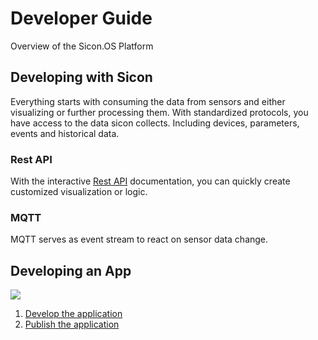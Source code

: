 # Developer Guide

Overview of the Sicon.OS Platform

## Developing with Sicon

Everything starts with consuming the data from sensors and either visualizing or further processing them.
With standardized protocols, you have access to the data sicon collects. Including devices, parameters, events and historical data.

### Rest API

With the interactive [Rest API](./restapi.md) documentation, you can quickly create customized visualization or logic.

### MQTT

MQTT serves as event stream to react on sensor data change.

## Developing an App

![](/app-workflow.jpg)

1. [Develop the application](./create-app.md)
2. [Publish the application](./publish-app.md)
